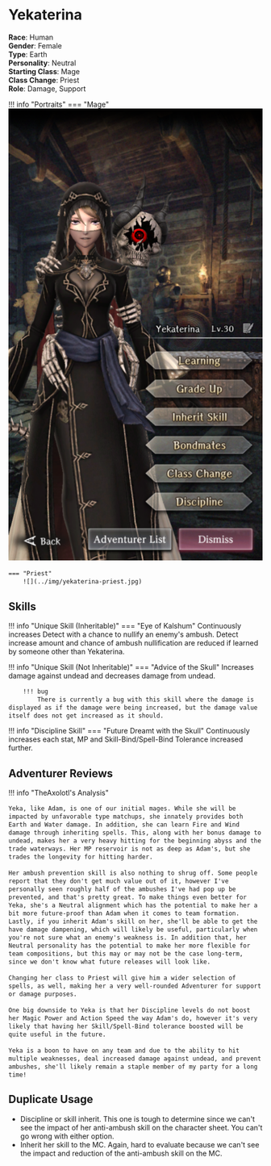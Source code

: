 # Yekaterina

**Race**: Human  
**Gender**: Female  
**Type**: Earth  
**Personality**: Neutral  
**Starting Class**: Mage  
**Class Change**: Priest  
**Role**: Damage, Support

!!! info "Portraits"
    === "Mage"
        ![](../img/yekaterina-mage.png)

    === "Priest"
        ![](../img/yekaterina-priest.jpg)

## Skills

!!! info "Unique Skill (Inheritable)"
    === "Eye of Kalshum"
        Continuously increases Detect with a chance to nullify an enemy's ambush. Detect increase amount and chance of ambush nullification are reduced if learned by someone other than Yekaterina.

!!! info "Unique Skill (Not Inheritable)"
    === "Advice of the Skull"
        Increases damage against undead and decreases damage from undead.

        !!! bug
            There is currently a bug with this skill where the damage is displayed as if the damage were being increased, but the damage value itself does not get increased as it should.

!!! info "Discipline Skill"
    === "Future Dreamt with the Skull"
        Continuously increases each stat, MP and Skill-Bind/Spell-Bind Tolerance increased further.

## Adventurer Reviews

!!! info "TheAxolotl's Analysis"

    Yeka, like Adam, is one of our initial mages. While she will be impacted by unfavorable type matchups, she innately provides both Earth and Water damage. In addition, she can learn Fire and Wind damage through inheriting spells. This, along with her bonus damage to undead, makes her a very heavy hitting for the beginning abyss and the trade waterways. Her MP reservoir is not as deep as Adam's, but she trades the longevity for hitting harder.

    Her ambush prevention skill is also nothing to shrug off. Some people report that they don't get much value out of it, however I've personally seen roughly half of the ambushes I've had pop up be prevented, and that's pretty great. To make things even better for Yeka, she's a Neutral alignment which has the potential to make her a bit more future-proof than Adam when it comes to team formation. Lastly, if you inherit Adam's skill on her, she'll be able to get the have damage dampening, which will likely be useful, particularly when you're not sure what an enemy's weakness is. In addition that, her Neutral personality has the potential to make her more flexible for team compositions, but this may or may not be the case long-term, since we don't know what future releases will look like.

    Changing her class to Priest will give him a wider selection of spells, as well, making her a very well-rounded Adventurer for support or damage purposes.

    One big downside to Yeka is that her Discipline levels do not boost her Magic Power and Action Speed the way Adam's do, however it's very likely that having her Skill/Spell-Bind tolerance boosted will be quite useful in the future.

    Yeka is a boon to have on any team and due to the ability to hit multiple weaknesses, deal increased damage against undead, and prevent ambushes, she'll likely remain a staple member of my party for a long time!

## Duplicate Usage

* Discipline or skill inherit. This one is tough to determine since we can't see the impact of her anti-ambush skill on the character sheet. You can't go wrong with either option.
* Inherit her skill to the MC. Again, hard to evaluate because we can't see the impact and reduction of the anti-ambush skill on the MC.